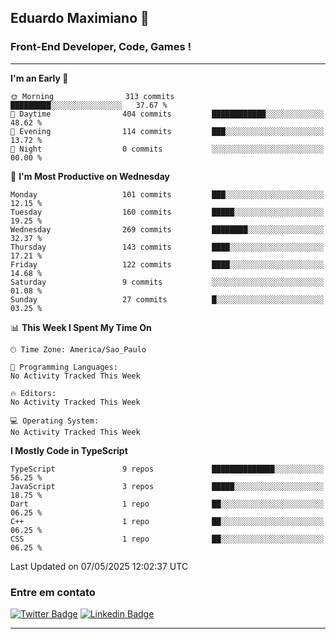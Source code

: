 ## Eduardo Maximiano 👋

### Front-End Developer, Code, Games !

---

<!--START_SECTION:waka-->
**I'm an Early 🐤** 

```text
🌞 Morning                313 commits         █████████░░░░░░░░░░░░░░░░   37.67 % 
🌆 Daytime                404 commits         ████████████░░░░░░░░░░░░░   48.62 % 
🌃 Evening                114 commits         ███░░░░░░░░░░░░░░░░░░░░░░   13.72 % 
🌙 Night                  0 commits           ░░░░░░░░░░░░░░░░░░░░░░░░░   00.00 % 
```
📅 **I'm Most Productive on Wednesday** 

```text
Monday                   101 commits         ███░░░░░░░░░░░░░░░░░░░░░░   12.15 % 
Tuesday                  160 commits         █████░░░░░░░░░░░░░░░░░░░░   19.25 % 
Wednesday                269 commits         ████████░░░░░░░░░░░░░░░░░   32.37 % 
Thursday                 143 commits         ████░░░░░░░░░░░░░░░░░░░░░   17.21 % 
Friday                   122 commits         ████░░░░░░░░░░░░░░░░░░░░░   14.68 % 
Saturday                 9 commits           ░░░░░░░░░░░░░░░░░░░░░░░░░   01.08 % 
Sunday                   27 commits          █░░░░░░░░░░░░░░░░░░░░░░░░   03.25 % 
```


📊 **This Week I Spent My Time On** 

```text
🕑︎ Time Zone: America/Sao_Paulo

💬 Programming Languages: 
No Activity Tracked This Week

🔥 Editors: 
No Activity Tracked This Week

💻 Operating System: 
No Activity Tracked This Week
```

**I Mostly Code in TypeScript** 

```text
TypeScript               9 repos             ██████████████░░░░░░░░░░░   56.25 % 
JavaScript               3 repos             █████░░░░░░░░░░░░░░░░░░░░   18.75 % 
Dart                     1 repo              ██░░░░░░░░░░░░░░░░░░░░░░░   06.25 % 
C++                      1 repo              ██░░░░░░░░░░░░░░░░░░░░░░░   06.25 % 
CSS                      1 repo              ██░░░░░░░░░░░░░░░░░░░░░░░   06.25 % 
```




 Last Updated on 07/05/2025 12:02:37 UTC
<!--END_SECTION:waka-->

### Entre em contato

[![Twitter Badge](https://img.shields.io/badge/-@edmaxi-1ca0f1?style=flat-square&labelColor=1ca0f1&logo=twitter&logoColor=white&link=https://twitter.com/edmaxi)](https://twitter.com/edmaxi)
[![Linkedin Badge](https://img.shields.io/badge/-Eduardo_Maximiano-0077B5?style=flat-square&logo=Linkedin&logoColor=white&link=https://www.linkedin.com/in/maximiano-eduardo)](https://www.linkedin.com/in/maximiano-eduardo)

---

